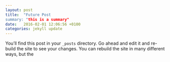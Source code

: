 ```yaml
---
layout: post
title:  "Future Post
summary: "this is a summary"
date:   2016-02-01 12:06:56 +0100
categories: jekyll update
---
```

You’ll find this post in your `_posts` directory. Go ahead and edit it and re-build the site to see your changes. You can rebuild the site in many different ways, but the
